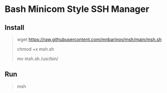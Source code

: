 # Bash Minicom Style SSH Manager
## Install

> wget https://raw.githubusercontent.com/mnbarinov/msh/main/msh.sh
> 
> chmod +x msh.sh
> 
> mv msh.sh /usr/bin/
> 

## Run
> msh
